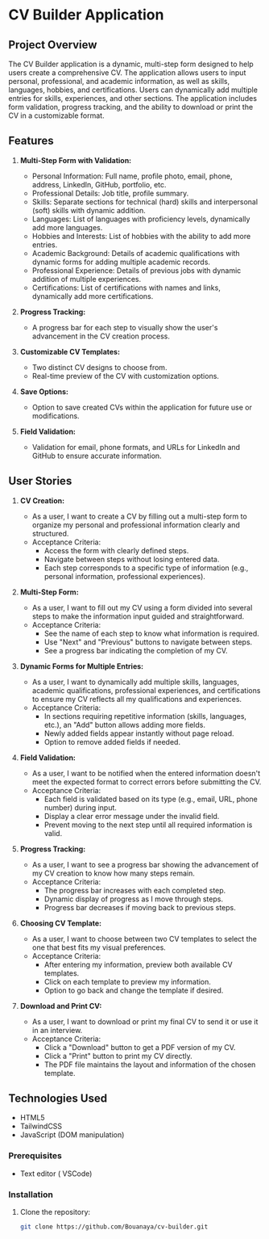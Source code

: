 # CV Builder Application

## Project Overview

The CV Builder application is a dynamic, multi-step form designed to help users create a comprehensive CV. The application allows users to input personal, professional, and academic information, as well as skills, languages, hobbies, and certifications. Users can dynamically add multiple entries for skills, experiences, and other sections. The application includes form validation, progress tracking, and the ability to download or print the CV in a customizable format.

## Features

1. **Multi-Step Form with Validation:**
   - Personal Information: Full name, profile photo, email, phone, address, LinkedIn, GitHub, portfolio, etc.
   - Professional Details: Job title, profile summary.
   - Skills: Separate sections for technical (hard) skills and interpersonal (soft) skills with dynamic addition.
   - Languages: List of languages with proficiency levels, dynamically add more languages.
   - Hobbies and Interests: List of hobbies with the ability to add more entries.
   - Academic Background: Details of academic qualifications with dynamic forms for adding multiple academic records.
   - Professional Experience: Details of previous jobs with dynamic addition of multiple experiences.
   - Certifications: List of certifications with names and links, dynamically add more certifications.

2. **Progress Tracking:**
   - A progress bar for each step to visually show the user's advancement in the CV creation process.

3. **Customizable CV Templates:**
   - Two distinct CV designs to choose from.
   - Real-time preview of the CV with customization options.

4. **Save Options:**
   - Option to save created CVs within the application for future use or modifications.

5. **Field Validation:**
   - Validation for email, phone formats, and URLs for LinkedIn and GitHub to ensure accurate information.

## User Stories

1. **CV Creation:**
   - As a user, I want to create a CV by filling out a multi-step form to organize my personal and professional information clearly and structured.
   - Acceptance Criteria:
     - Access the form with clearly defined steps.
     - Navigate between steps without losing entered data.
     - Each step corresponds to a specific type of information (e.g., personal information, professional experiences).

2. **Multi-Step Form:**
   - As a user, I want to fill out my CV using a form divided into several steps to make the information input guided and straightforward.
   - Acceptance Criteria:
     - See the name of each step to know what information is required.
     - Use "Next" and "Previous" buttons to navigate between steps.
     - See a progress bar indicating the completion of my CV.

3. **Dynamic Forms for Multiple Entries:**
   - As a user, I want to dynamically add multiple skills, languages, academic qualifications, professional experiences, and certifications to ensure my CV reflects all my qualifications and experiences.
   - Acceptance Criteria:
     - In sections requiring repetitive information (skills, languages, etc.), an "Add" button allows adding more fields.
     - Newly added fields appear instantly without page reload.
     - Option to remove added fields if needed.

4. **Field Validation:**
   - As a user, I want to be notified when the entered information doesn't meet the expected format to correct errors before submitting the CV.
   - Acceptance Criteria:
     - Each field is validated based on its type (e.g., email, URL, phone number) during input.
     - Display a clear error message under the invalid field.
     - Prevent moving to the next step until all required information is valid.

5. **Progress Tracking:**
   - As a user, I want to see a progress bar showing the advancement of my CV creation to know how many steps remain.
   - Acceptance Criteria:
     - The progress bar increases with each completed step.
     - Dynamic display of progress as I move through steps.
     - Progress bar decreases if moving back to previous steps.

6. **Choosing CV Template:**
   - As a user, I want to choose between two CV templates to select the one that best fits my visual preferences.
   - Acceptance Criteria:
     - After entering my information, preview both available CV templates.
     - Click on each template to preview my information.
     - Option to go back and change the template if desired.

7. **Download and Print CV:**
   - As a user, I want to download or print my final CV to send it or use it in an interview.
   - Acceptance Criteria:
     - Click a "Download" button to get a PDF version of my CV.
     - Click a "Print" button to print my CV directly.
     - The PDF file maintains the layout and information of the chosen template.

## Technologies Used

- HTML5
- TailwindCSS
- JavaScript (DOM manipulation)


### Prerequisites

- Text editor ( VSCode)

### Installation

1. Clone the repository:
   ```bash
   git clone https://github.com/Bouanaya/cv-builder.git

